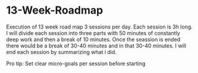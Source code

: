 # 13-Week-Roadmap
Execution of 13 week road map 3 sessions per day. Each session is 3h long. 
I will divide each session into three parts with 50 minutes of constantly deep work and then a break of 10 minutes.
Once the seassion is ended there would be a break of 30-40 minutes and in that 30-40 minutes.
I will end each session by summarizing what i did.

Pro tip: Set clear micro-goals per session before starting
